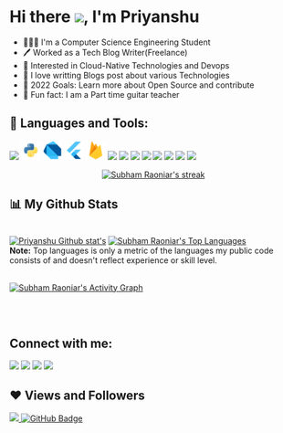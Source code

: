 <h1 align="left">Hi there <img src="https://raw.githubusercontent.com/MartinHeinz/MartinHeinz/master/wave.gif" width="30px">, I'm Priyanshu</h1>

- 👨🏻‍💻 I'm a Computer Science Engineering Student<br>
- 🖊️ Worked as a Tech Blog Writer(Freelance) </br>
- 🔭 Interested in Cloud-Native Technologies and Devops<br>
- 🌱 I love writting Blogs post about various Technologies <br>
- 🥅 2022 Goals: Learn more about Open Source and contribute<br>
- 🎸 Fun fact: I am a Part time  guitar teacher<br>

## 🚀 Languages and Tools:

<p dir="auto"><code><a target="_blank" rel="noopener noreferrer" href="https://repository-images.githubusercontent.com/249747965/36432d80-6e51-11ea-8125-3b459ef6adc4"><img width="34px" src="https://repository-images.githubusercontent.com/249747965/36432d80-6e51-11ea-8125-3b459ef6adc4" style="max-width: 100%;"></a></code>
<code><a target="_blank" href="https://raw.githubusercontent.com/github/explore/80688e429a7d4ef2fca1e82350fe8e3517d3494d/topics/python/python.png"><img width="34px" src="https://raw.githubusercontent.com/github/explore/80688e429a7d4ef2fca1e82350fe8e3517d3494d/topics/python/python.png" style="max-width: 100%;"></a></code>
<code><a target="_blank" rel="noopener noreferrer" href="https://raw.githubusercontent.com/github/explore/80688e429a7d4ef2fca1e82350fe8e3517d3494d/topics/dart/dart.png"><img width="34px" src="https://raw.githubusercontent.com/github/explore/80688e429a7d4ef2fca1e82350fe8e3517d3494d/topics/dart/dart.png" style="max-width: 100%;"></a></code>
<code><a target="_blank" rel="noopener noreferrer" href="https://raw.githubusercontent.com/github/explore/80688e429a7d4ef2fca1e82350fe8e3517d3494d/topics/flutter/flutter.png"><img width="34px" src="https://raw.githubusercontent.com/github/explore/80688e429a7d4ef2fca1e82350fe8e3517d3494d/topics/flutter/flutter.png" style="max-width: 100%;"></a></code>
<code><a target="_blank" rel="noopener noreferrer" href="https://raw.githubusercontent.com/github/explore/80688e429a7d4ef2fca1e82350fe8e3517d3494d/topics/firebase/firebase.png"><img width="34px" src="https://raw.githubusercontent.com/github/explore/80688e429a7d4ef2fca1e82350fe8e3517d3494d/topics/firebase/firebase.png" style="max-width: 100%;"></a></code>
<code><a target="_blank" rel="noopener noreferrer" href="https://avatars.githubusercontent.com/u/3299148?s=200&amp;v=4"><img width="34px" src="https://avatars.githubusercontent.com/u/3299148?s=200&amp;v=4" style="max-width: 100%;"></a></code>
<code><a target="_blank" rel="noopener noreferrer" href="https://avatars.githubusercontent.com/u/2810941?s=200&amp;v=4"><img width="34px" src="https://avatars.githubusercontent.com/u/2810941?s=200&amp;v=4" style="max-width: 100%;"></a></code>
<code><a target="_blank" rel="noopener noreferrer" href="https://avatars.githubusercontent.com/u/33972111?s=200&amp;v=4"><img width="34px" src="https://avatars.githubusercontent.com/u/33972111?s=200&amp;v=4" style="max-width: 100%;"></a></code>
<code><a target="_blank" rel="noopener noreferrer" href="https://avatars.githubusercontent.com/u/1507452?s=200&amp;v=4"><img width="34px" src="https://avatars.githubusercontent.com/u/1507452?s=200&amp;v=4" style="max-width: 100%;"></a></code>
<code><a target="_blank" rel="noopener noreferrer" href="https://avatars.githubusercontent.com/u/5429470?s=200&amp;v=4"><img width="34px" src="https://avatars.githubusercontent.com/u/5429470?s=200&amp;v=4" style="max-width: 100%;"></a></code>
<code><a target="_blank" rel="noopener noreferrer" href="https://avatars.githubusercontent.com/u/13629408?s=200&amp;v=4"><img width="34px" src="https://avatars.githubusercontent.com/u/13629408?s=200&amp;v=4" style="max-width: 100%;"></a></code>
<code><a target="_blank" rel="noopener noreferrer" href="https://avatars.githubusercontent.com/u/792337?s=200&amp;v=4"><img width="34px" src="https://avatars.githubusercontent.com/u/792337?s=200&amp;v=4" style="max-width: 100%;"></a></code>
<code><a target="_blank" rel="noopener noreferrer" href="https://avatars.githubusercontent.com/u/107424?s=200&amp;v=4"><img width="34px" src="https://avatars.githubusercontent.com/u/107424?s=200&amp;v=4" style="max-width: 100%;"></a></code></p>

<p align="center">
    <a href="https://github.com/priyanshu-bhatt/github-readme-streak-stats">
        <img title="🔥 Get streak stats for your profile at git.io/streak-stats" alt="Subham Raoniar's streak" src="https://github-readme-streak-stats.herokuapp.com/?user=priyanshu-bhatt&theme=black-ice&hide_border=true&stroke=0000&background=060A0CD0"/>
    </a>
</p>

## 📊 My Github Stats

  <br/>
    <a href="https://github.com/priyanshu-bhatt/github-readme-stats"><img alt="Priyanshu Github stat's" src="https://github-readme-stats.vercel.app/api?username=priyanshu-bhatt&show_icons=true&count_private=true&theme=react&hide_border=true&bg_color=0D1117" /></a>
  <a href="https://github.com/SubhamRaoniar28/github-readme-stats"><img alt="Subham Raoniar's Top Languages" src="https://github-readme-stats.vercel.app/api/top-langs/?username=SubhamRaoniar28&langs_count=8&count_private=true&layout=compact&theme=react&hide_border=true&bg_color=0D1117" /></a>
  <br/>
  <b>Note:</b> Top languages is only a metric of the languages my public code consists of and doesn't reflect experience or skill level.


<br/>
<br/>

<a href="https://github.com/SubhamRaoniar28/github-readme-activity-graph"><img alt="Subham Raoniar's Activity Graph" src="https://activity-graph.herokuapp.com/graph?username=SubhamRaoniar28&bg_color=0D1117&color=5BCDEC&line=5BCDEC&point=FFFFFF&hide_border=true" /></a>

<br/>
<br/>

## Connect with me:
<p align="left">

<a href = "https://www.linkedin.com/in/subham-raoniar/"><img src="https://img.icons8.com/fluent/48/000000/linkedin.png"/></a>
<a href = "https://twitter.com/subhamraoniar"><img src="https://img.icons8.com/fluent/48/000000/twitter.png"/></a>
<a href = "https://www.instagram.com/subhamraoniar/"><img src="https://img.icons8.com/fluent/48/000000/instagram-new.png"/></a>
<a href = "https://www.youtube.com/channel/UC-NXT1lYAOPa3lrgWXqvuHA"><img src="https://img.icons8.com/color/48/000000/youtube-play.png"/></a>

</p>

## ❤ Views and Followers
<a href="https://github.com/Meghna-DAS/github-profile-views-counter">
    <img src="https://komarev.com/ghpvc/?username=SubhamRaoniar28">
</a>
<a href="https://github.com/SubhamRaoniar28?tab=followers"><img src="https://img.shields.io/github/followers/SubhamRaoniar28?label=Followers&style=social" alt="GitHub Badge"></a>
